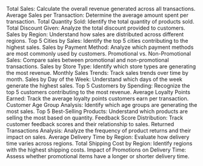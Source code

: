 Total Sales: Calculate the overall revenue generated across all transactions.
Average Sales per Transaction: Determine the average amount spent per transaction.
Total Quantity Sold: Identify the total quantity of products sold.
Total Discount Given: Analyze the total discount provided to customers.
Sales by Region: Understand how sales are distributed across different regions.
Top 5 Cities by Sales: Identify the top 5 cities contributing to the highest sales.
Sales by Payment Method: Analyze which payment methods are most commonly used by customers.
Promotional vs. Non-Promotional Sales: Compare sales between promotional and non-promotional transactions.
Sales by Store Type: Identify which store types are generating the most revenue.
Monthly Sales Trends: Track sales trends over time by month.
Sales by Day of the Week: Understand which days of the week generate the highest sales.
Top 5 Customers by Spending: Recognize the top 5 customers contributing to the most revenue.
Average Loyalty Points Earned: Track the average loyalty points customers earn per transaction.
Customer Age Group Analysis: Identify which age groups are generating the most sales.
Top 5 Best-Selling Products: Understand which products are selling the most based on quantity.
Feedback Score Distribution: Track customer feedback scores and their relationship to sales.
Returned Transactions Analysis: Analyze the frequency of product returns and their impact on sales.
Average Delivery Time by Region: Evaluate how delivery time varies across regions.
Total Shipping Cost by Region: Identify regions with the highest shipping costs.
Impact of Promotions on Delivery Time: Assess whether promotional items have a longer or shorter delivery time.
